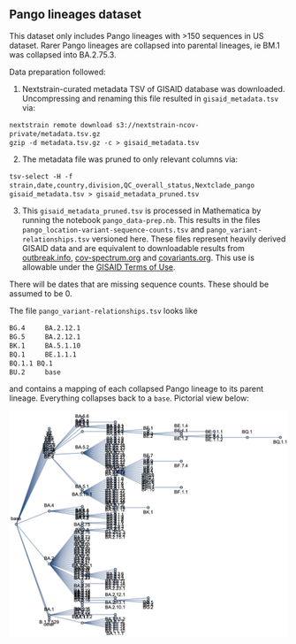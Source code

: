 ## Pango lineages dataset

This dataset only includes Pango lineages with >150 sequences in US dataset. Rarer Pango lineages are collapsed into parental lineages, ie BM.1 was collapsed into BA.2.75.3.

Data preparation followed:

1. Nextstrain-curated metadata TSV of GISAID database was downloaded. Uncompressing and renaming this file resulted in `gisaid_metadata.tsv` via:
```
nextstrain remote download s3://nextstrain-ncov-private/metadata.tsv.gz
gzip -d metadata.tsv.gz -c > gisaid_metadata.tsv
```

2. The metadata file was pruned to only relevant columns via:
```
tsv-select -H -f strain,date,country,division,QC_overall_status,Nextclade_pango gisaid_metadata.tsv > gisaid_metadata_pruned.tsv
```

3. This `gisaid_metadata_pruned.tsv` is processed in Mathematica by running the notebook `pango_data-prep.nb`. This results in the files `pango_location-variant-sequence-counts.tsv` and `pango_variant-relationships.tsv` versioned here. These files represent heavily derived GISAID data and are equivalent to downloadable results from [outbreak.info](https://outbreak.info), [cov-spectrum.org](https://cov-spectrum.org) and [covariants.org](https://covariants.org). This use is allowable under the [GISAID Terms of Use](https://www.gisaid.org/registration/terms-of-use/).

There will be dates that are missing sequence counts. These should be assumed to be 0.

The file `pango_variant-relationships.tsv` looks like
```
BG.4	 BA.2.12.1
BG.5	 BA.2.12.1
BK.1	 BA.5.1.10
BQ.1	 BE.1.1.1
BQ.1.1 BQ.1
BU.2	 base
```
and contains a mapping of each collapsed Pango lineage to its parent lineage. Everything collapses back to a `base`. Pictorial view below:

![](pango_variant-tree.png)
